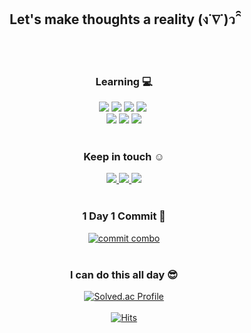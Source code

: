 
<div align="center">
  
  <h2> Let's make thoughts a reality (ง˙∇˙)ว ̑̑ </h2> </br></br>
  

  <h3> Learning 💻</h3>
  <img src="https://img.shields.io/badge/React-61DAFB?style=flat-square&logo=React&logoColor=black"/></a>
  <img src="https://img.shields.io/badge/JavaScript-F7DF1E?style=flat-square&logo=Javascript&logoColor=black"/>
  <img src="https://img.shields.io/badge/TypeScript-3178C6?style=flat-square&logo=Typescript&logoColor=white"/>
  <img src="https://img.shields.io/badge/Vue.js-4FC08D?style=flat-square&logo=Vue.js&logoColor=white"/></a>&nbsp 
  </br>
  <img src="https://img.shields.io/badge/python-3776AB?style=flat-square&logo=python&logoColor=white"/>
  <img src="https://img.shields.io/badge/C++-00599C?style=flat-square&logo=C%2B%2B&logoColor=white"/>
  <img src="https://img.shields.io/badge/Git flow-F05032?style=flat-square&logo=Git&logoColor=white"/></br></br>
  
  
  <h3> Keep in touch ☺️</h3>
  
  <a href="https://working-yu.tistory.com/">
    <img src="https://img.shields.io/badge/Tech blog-9999FF?style=flat-square&logo=Github&logoColor=white"/>
  </a>
  <a href="https://blog.naver.com/tmdgus5514">
      <img src="https://img.shields.io/badge/Daily blog-03C75A?style=flat-square&logo=Naver&logoColor=white"/>
  </a>
  <a href="mailto:kyileeeyu@gmail.com">
      <img src="https://img.shields.io/badge/Gmail-FF5A5F?style=flat-square&logo=Gmail&logoColor=white"/>
  </a>
   </br></br>

<h3> 1 Day 1 Commit 🌱</h3>
  
  [![commit combo](http://commitcombo.com/get?user=kyileeyu&theme=Peach-mini)](https://github.com/devxb/commitcombo)</br></br>


  <h3>I can do this all day 😎</h3> 

[![Solved.ac Profile](http://mazassumnida.wtf/api/v2/generate_badge?boj=tmdgus5514)](https://solved.ac/tmdgus5514)
<br><br>
[![Hits](https://hits.seeyoufarm.com/api/count/incr/badge.svg?url=https%3A%2F%2Fgithub.com%2Fkyileeyu%2Fhit-counter&count_bg=%23DDDDDD&title_bg=%23FFE4F6&icon=&icon_color=%23FFFFFF&title=hits&edge_flat=true)](https://hits.seeyoufarm.com)
</div>
